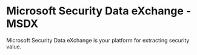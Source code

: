 # Microsoft Security Data eXchange - MSDX
Microsoft Security Data eXchange is your platform for extracting security value.
